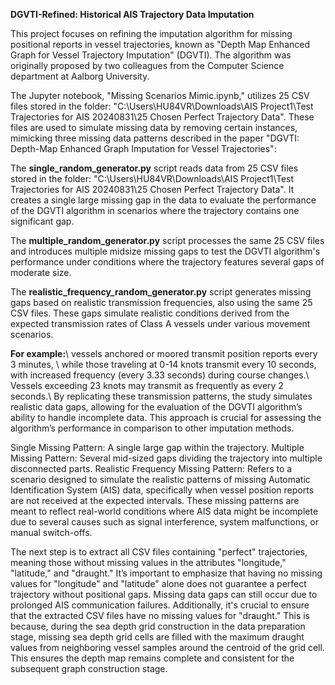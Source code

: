 **DGVTI-Refined: Historical AIS Trajectory Data Imputation**

This project focuses on refining the imputation algorithm for missing positional reports in vessel trajectories, known as "Depth Map Enhanced Graph for Vessel Trajectory Imputation" (DGVTI). The algorithm was originally proposed by two colleagues from the Computer Science department at Aalborg University.

The Jupyter notebook, "Missing Scenarios Mimic.ipynb," utilizes 25 CSV files stored in the folder: "C:\Users\HU84VR\Downloads\AIS Project1\Test Trajectories for AIS 20240831\25 Chosen Perfect Trajectory Data". These files are used to simulate missing data by removing certain instances, mimicking three missing data patterns described in the paper "DGVTI: Depth-Map Enhanced Graph Imputation for Vessel Trajectories":

The **single_random_generator.py** script reads data from 25 CSV files stored in the folder: "C:\Users\HU84VR\Downloads\AIS Project1\Test Trajectories for AIS 20240831\25 Chosen Perfect Trajectory Data". It creates a single large missing gap in the data to evaluate the performance of the DGVTI algorithm in scenarios where the trajectory contains one significant gap.

The **multiple_random_generator.py** script processes the same 25 CSV files and introduces multiple midsize missing gaps to test the DGVTI algorithm's performance under conditions where the trajectory features several gaps of moderate size.

The **realistic_frequency_random_generator.py** script generates missing gaps based on realistic transmission frequencies, also using the same 25 CSV files. These gaps simulate realistic conditions derived from the expected transmission rates of Class A vessels under various movement scenarios. 

**For example:**\\
vessels anchored or moored transmit position reports every 3 minutes, \\
while those traveling at 0-14 knots transmit every 10 seconds, with increased frequency (every 3.33 seconds) during course changes.\\
Vessels exceeding 23 knots may transmit as frequently as every 2 seconds.\\
By replicating these transmission patterns, the study simulates realistic data gaps, allowing for the evaluation of the DGVTI algorithm’s ability to handle incomplete data. This approach is crucial for assessing the algorithm’s performance in comparison to other imputation methods.








Single Missing Pattern: A single large gap within the trajectory.
Multiple Missing Pattern: Several mid-sized gaps dividing the trajectory into multiple disconnected parts.
Realistic Frequency Missing Pattern: Refers to a scenario designed to simulate the realistic patterns of missing Automatic Identification System (AIS) data, specifically when vessel position reports are not received at the expected intervals. These missing patterns are meant to reflect real-world conditions where AIS data might be incomplete due to several causes such as signal interference, system malfunctions, or manual switch-offs.




The next step is to extract all CSV files containing "perfect" trajectories, meaning those without missing values in the attributes "longitude," "latitude," and "draught." It’s important to emphasize that having no missing values for "longitude" and "latitude" alone does not guarantee a perfect trajectory without positional gaps. Missing data gaps can still occur due to prolonged AIS communication failures. Additionally, it's crucial to ensure that the extracted CSV files have no missing values for "draught." This is because, during the sea depth grid construction in the data preparation stage, missing sea depth grid cells are filled with the maximum draught values from neighboring vessel samples around the centroid of the grid cell. This ensures the depth map remains complete and consistent for the subsequent graph construction stage.


